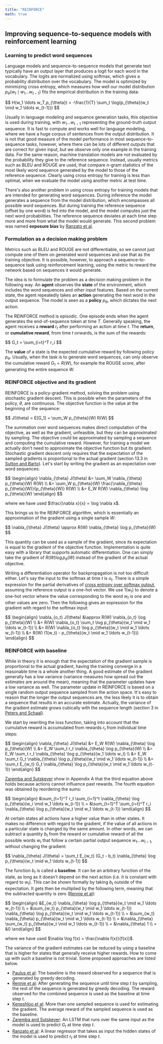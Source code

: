 ```yaml
---
title: "REINFORCE"
math: true
---
```


## Improving sequence-to-sequence models with reinforcement learning

### Learning to predict word sequences

Language models and sequence-to-sequence models that generate text typically have an output layer that produces a logit for each word in the vocabulary.
The logits are normalized using softmax, which gives a probability distribution over the vocabulary.
The model is optimized by minimizing cross entropy, which measures how well our model distribution <span>$p_{\theta}(w_t \mid w_1 \ldots w_{t-1})$</span> fits the empirical distribution in the training data:

<div>$$
H(w_1 \ldots w_T,p_{\theta}) = -\frac{1}{T} \sum_t \log(p_{\theta}(w_t \mid w_1 \ldots w_{t-1}))
$$</div>

Usually in language modeling and sequence generation tasks, this objective is used during training, with <span>$w_1 \ldots w_{t-1}$</span> representing the ground-truth output sequence.
It is fast to compute and works well for language modeling, where we have a huge corpus of sentences from the output distribution.
It is not that good measure of the model performance in most sequence-to-sequence tasks, however, where there can be lots of different outputs that are correct for given input, but we observe only one example in the training data.
For the same reason, machine translation models are not evaluated by the probability they give to the reference sequence.
Instead, usually metrics such as BLEU and ROUGE are used, that compare n-gram statistics of the most likely word sequence generated by the model to those of the reference sequence.
Clearly using cross entropy for training is less than optimal, when we evaluate the model using another metric at test time.

There's also another problem in using cross entropy for training models that are intended for generating word sequences.
During inference the model generates a sequence from the model distribution, which encompasses all possible word sequences.
But during training the reference sequence (offset by one word) is fed into the model, and the model computes just the next word probabilities.
The reference sequence deviates at each time step more and more from what the model would generate.
This second problem was named **exposure bias** by [Ranzato et al][].


### Formulation as a decision making problem

Metrics such as BLEU and ROUGE are not differentiable, so we cannot just compute one of them on generated word sequences and use that as the training objective.
It is possible, however, to approach a sequence-to-sequence task using reinforcement learning, using the metric to reward the network based on sequences it would generate.

The idea is to formulate the problem as a decision making problem in the following way.
An **agent** observes the **state** of the environment, which includes the word sequences and other input features.
Based on the current state, the agent repeatedly takes an **action** generating the next word in the output sequence.
The model is seen as a **policy** <span>$p_\theta$</span>, which dictates the next action.

The REINFORCE method is episodic.
One episode ends when the agent generates the end-of-sequence token at time <span>$T$</span>.
Generally speaking, the agent receives a **reward** <span>$r_t$</span> after performing an action at time <span>$t$</span>.
The **return**, or **cumulative reward**, from time <span>$t$</span> onwards, is the sum of the rewards:

<div>$$
G_t = \sum_{i=t}^T r_i
$$</div>

The **value** of a state is the expected cumulative reward by following policy <span>$p_\theta$</span>.
Usually, when the task is to generate word sequences, can only observe the cumulative reward <span>$G_1 = R(W)$</span>, for example the ROUGE score, after generating the entire sequence <span>$W$</span>.


### REINFORCE objective and its gradient

REINFORCE is a policy-gradient method, solving the problem using stochastic gradient descent.
This is possible when the parameters of the policy, <span>$\theta$</span>, are continuous.
The objective function is the value at the beginning of the sequence:

<div>$$
J(\theta) = E[G_1] = \sum_W p_{\theta}(W) R(W)
$$</div>

The summation over word sequences makes direct computation of the objective, as well as the gradient, unfeasible, but they can be approximated by sampling.
The objective could be approximated by sampling a sequence and computing the cumulative reward.
However, for training a model we actually don't need to approximate the objective function but its gradient.
Stochastic gradient descent only requires that the expectation of the sampled gradients is proportional to the actual gradient (section 13.3 in [Sutton and Barto][]).
Let's start by writing the gradient as an expectation over word sequences:

<div>$$
\begin{align}
\nabla_{\theta} J(\theta) &= \sum_W \nabla_{\theta} p_{\theta}(W) R(W) \\
                          &= \sum_W p_{\theta}(W) \frac{\nabla_{\theta} p_{\theta}(W)}{p_{\theta}(W)} R(W) \\
                          &= E_W R(W) \nabla_{\theta} \log p_{\theta}(W)
\end{align}
$$</div>

where we have used <span>$\frac{\nabla x}{x} = \log \nabla x$</span>.

This brings us to the REINFORCE algorithm, which is essentially an approximation of the gradient using a single sample <span>$W$</span>:

<div>$$
\nabla_{\theta} J(\theta) \approx R(W) \nabla_{\theta} \log p_{\theta}(W)
$$</div>

This quantity can be used as a sample of the gradient, since its expectation is equal to the gradient of the objective function.
Implementation is quite easy with a library that supports automatic differentiation.
One can simply take the gradient of <span>$R(W) \log p_{\theta}(W)$</span> instead of the gradient of the actual objective.

Writing a differentiation operator for backpropagation is not too difficult either.
Let's say the input to the softmax at time <span>$t$</span> is <span>$o_t$</span>.
There is a simple expression for the partial derivatives of [cross entropy over softmax output][], assuming the reference output is a one-hot vector.
We use <span>$1(w_t)$</span> to denote a one-hot vector where the value corresponding to the word <span>$w_t$</span> is one and other values are zero.
Then the following gives an expression for the gradient with regard to the softmax input:

<div>$$
\begin{align}
\nabla_{o_t} J(\theta) &\approx R(W) \nabla_{o_t} \log p_{\theta}(W) \\
                             &= R(W) \nabla_{o_t} \sum_t \log p_{\theta}(w_t \mid w_1 \ldots w_{t-1}) \\
                             &= R(W) \nabla_{o_t} \log p_{\theta}(w_t \mid w_1 \ldots w_{t-1}) \\
                             &= R(W) (1(w_t) - p_{\theta}(w_t \mid w_1 \ldots w_{t-1}))
\end{align}
$$</div>


### REINFORCE with baseline

While in theory it is enough that the expectation of the gradient sample is proportional to the actual gradient, having the training converge in a reasonable time is a whole another thing.
A good estimate of the gradient generally has a low variance (variance measures how spread out the estimates are around the mean), meaning that the parameter updates have a low variance as well.
The parameter update in REINFORCE is based on a single random output sequence sampled from the action space.
It's easy to reason that the longer the output sequences are, the less likely it is to obtain a sequence that results in an accurate estimate.
Actually, the variance of the gradient estimate grows cubically with the sequence length (section 3 in [Peters and Schaal][]).

We start by rewriting the loss function, taking into account that the cumulative reward is accumulated from rewards <span>$r_t$</span> from individual time steps:

<div>$$
\begin{align}
\nabla_{\theta} J(\theta) &= E_W R(W) \nabla_{\theta} \log p_{\theta}(W) \\
                          &= E_W \sum_t r_t \nabla_{\theta} \log p_{\theta}(W) \\
                          &= E_W \sum_t r_t \nabla_{\theta} \log p_{\theta}(w_1 \ldots w_t) \\
                          &= E_W \sum_t G_t \nabla_{\theta} \log p_{\theta}(w_t \mid w_1 \ldots w_{t-1}) \\
                          &= \sum_t E_{w_t} G_t \nabla_{\theta} \log p_{\theta}(w_t \mid w_1 \ldots w_{t-1})
\end{align}
$$</div>

[Zaremba and Sutskever][] show in Appendix A that the third equation above holds because actions cannot influence past rewards.
The fourth equation was obtained by reordering the sums:

<div>$$
\begin{align}
  &\sum_{t=1}^T r_t \sum_{i=1}^t \nabla_{\theta} \log p_{\theta}(w_i \mid w_1 \ldots w_{i-1}) \\
= &\sum_{t=1}^T \sum_{i=t}^T r_i \nabla_{\theta} \log p_{\theta}(w_t \mid w_1 \ldots w_{t-1})
\end{align}
$$</div>

At certain states all actions have a higher value than in other states.
It makes no difference with regard to the gradient, if the value of all actions in a particular state is changed by the same amount.
In other words, we can subtract a quantity <span>$b_t$</span> from the reward or cumulative reward of all the possible words <span>$w_t$</span> that follow a certain partial output sequence <span>$w_1 \ldots w_{t-1}$</span>, without changing the gradient:

<div>$$
\nabla_{\theta} J(\theta) = \sum_t E_{w_t} (G_t - b_t) \nabla_{\theta} \log p_{\theta}(w_t \mid w_1 \ldots w_{t-1})
$$</div>

The function <span>$b_t$</span> is called a **baseline**.
It can be an arbitrary function of the state, as long as it doesn't depend on the next action (i.e. it is constant with regard to <span>$w_t$</span>).
This can be shown formally by taking <span>$b_t$</span> outside of the expectation.
It gets then be multiplied by the following term, meaning that the subtracted quantity is zero ([Rennie et al][]):

<div>$$
\begin{align}
  &E_{w_t} \nabla_{\theta} \log p_{\theta}(w_t \mid w_1 \ldots w_{t-1}) \\
= &\sum_{w_t} p_{\theta}(w_t \mid w_1 \ldots w_{t-1}) \nabla_{\theta} \log p_{\theta}(w_t \mid w_1 \ldots w_{t-1}) \\
= &\sum_{w_t} \nabla_{\theta} p_{\theta}(w_t \mid w_1 \ldots w_{t-1}) \\
= &\nabla_{\theta} \sum_{w_t} p_{\theta}(w_t \mid w_1 \ldots w_{t-1}) \\
= &\nabla_{\theta} 1 \\
= &0
\end{align}
$$</div>

where we have used <span>$\nabla \log f(x) = \frac{\nabla f(x)}{f(x)}$</span>.

The variance of the gradient estimates can be reduced by using a baseline that is higher for states that generally receive higher rewards.
How to come up with such a baseline is not trivial.
Some proposed approaches are listed below.

* [Paulus et al][]: The baseline is the reward observed for a sequence that is generated by greedy decoding.
* [Rennie et al][]: After generating the sequence until time step <span>$t$</span> by sampling, the rest of the sequence is generated by greedy decoding.
  The reward observed for the combined sequence is used as the baseline at time step <span>$t$</span>.
* [Keneshloo et al][]: More than one sampled sequence is used for estimating the gradient. The average reward of the sampled sequence is used as the baseline.
* [Zaremba and Sutskever][]: An LSTM that runs over the same input as the model is used to predict <span>$G_t$</span> at time step <span>$t$</span>.
* [Ranzato et al][]: A linear regressor that takes as input the hidden states of the model is used to predict <span>$r_t$</span> at time step <span>$t$</span>.


[Peters and Schaal]: https://doi.org/10.1016/j.neunet.2008.02.003
[Ranzato et al]: http://arxiv.org/abs/1511.06732
[Rennie et al]: https://arxiv.org/abs/1612.00563
[Zaremba and Sutskever]: https://arxiv.org/abs/1505.00521
[Paulus et al]: https://arxiv.org/abs/1705.04304
[Keneshloo et al]: https://arxiv.org/abs/1805.09461
[Sutton and Barto]: http://incompleteideas.net/book/RLbook2018.pdf
[cross entropy over softmax output]: https://deepnotes.io/softmax-crossentropy
